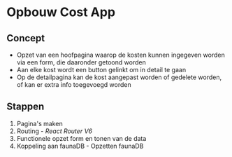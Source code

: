 
# Opbouw Cost App

## Concept

- Opzet van een hoofpagina waarop de kosten kunnen ingegeven worden via een form, die daaronder getoond worden
- Aan elke kost wordt een button gelinkt om in detail te gaan 
- Op de detailpagina kan de kost aangepast worden of gedelete worden, of kan er extra info toegevoegd worden

## Stappen

1. Pagina's maken 
2. Routing - *React Router V6*
3. Functionele opzet form en tonen van de data
4. Koppeling aan faunaDB - Opzetten faunaDB



